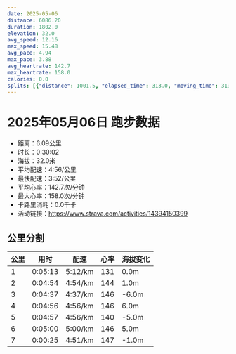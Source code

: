 ```yaml
---
date: 2025-05-06
distance: 6086.20
duration: 1802.0
elevation: 32.0
avg_speed: 12.16
max_speed: 15.48
avg_pace: 4.94
max_pace: 3.88
avg_heartrate: 142.7
max_heartrate: 158.0
calories: 0.0
splits: [{"distance": 1001.5, "elapsed_time": 313.0, "moving_time": 313.0, "average_speed": 3.2, "pace": 5.208343749999999, "average_heartrate": 131.42811501597444, "elevation_difference": 0.0, "split_number": 1}, {"distance": 1000.0, "elapsed_time": 294.0, "moving_time": 294.0, "average_speed": 3.4, "pace": 4.901970588235294, "average_heartrate": 144.8639455782313, "elevation_difference": 1.0, "split_number": 2}, {"distance": 1000.5, "elapsed_time": 277.0, "moving_time": 277.0, "average_speed": 3.61, "pace": 4.616814404432133, "average_heartrate": 146.68592057761734, "elevation_difference": -6.0, "split_number": 3}, {"distance": 998.0, "elapsed_time": 296.0, "moving_time": 296.0, "average_speed": 3.37, "pace": 4.94560830860534, "average_heartrate": 146.56756756756758, "elevation_difference": 6.0, "split_number": 4}, {"distance": 1001.5, "elapsed_time": 297.0, "moving_time": 297.0, "average_speed": 3.37, "pace": 4.94560830860534, "average_heartrate": 140.77777777777777, "elevation_difference": -5.0, "split_number": 5}, {"distance": 999.0, "elapsed_time": 300.0, "moving_time": 300.0, "average_speed": 3.33, "pace": 5.005015015015014, "average_heartrate": 146.28, "elevation_difference": 5.0, "split_number": 6}, {"distance": 85.7, "elapsed_time": 25.0, "moving_time": 25.0, "average_speed": 3.43, "pace": 4.859096209912535, "average_heartrate": 147.0, "elevation_difference": -1.0, "split_number": 7}]
---
```


# 2025年05月06日 跑步数据

- 距离：6.09公里
- 时长：0:30:02
- 海拔：32.0米
- 平均配速：4:56/公里
- 最快配速：3:52/公里
- 平均心率：142.7次/分钟
- 最大心率：158.0次/分钟
- 卡路里消耗：0.0千卡
- 活动链接：https://www.strava.com/activities/14394150399

## 公里分割

| 公里 | 用时 | 配速 | 心率 | 海拔变化 |
|------|------|------|------|------|
| 1 | 0:05:13 | 5:12/km | 131 | 0.0m |
| 2 | 0:04:54 | 4:54/km | 144 | 1.0m |
| 3 | 0:04:37 | 4:37/km | 146 | -6.0m |
| 4 | 0:04:56 | 4:56/km | 146 | 6.0m |
| 5 | 0:04:57 | 4:56/km | 140 | -5.0m |
| 6 | 0:05:00 | 5:00/km | 146 | 5.0m |
| 7 | 0:00:25 | 4:51/km | 147 | -1.0m |

